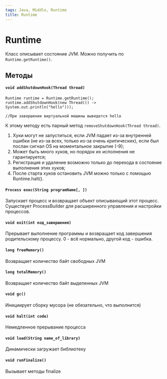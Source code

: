 ```yaml
---
tags: Java, Middle, Runtime
title: Runtime
---
```

# Runtime

Класс описывает состояние JVM. Можно получить по `Runtime.getRuntime()`.

## Методы
#### `void addShutdownHook(Thread thread)`
```java=
Runtime runtime = Runtime.getRuntime();
runtime.addShutdownHook(new Thread(() -> System.out.println("hello")));

//При завершении виртуальной машины выведется hello
```
К этому методу есть парный метод `removeShutdownHook(Thread thread)`.

1. Хуки могут не запуститься, если JVM падает из-за внутренней ошибки (не из-за всех, только из-за очень критических), если был послан сигнал OS на моментальное закрытие (-9);
2. Может быть много хуков, но порядок их исполнения не гарантируется;
3. Регистрация и удаление возможно только до перехода в состояние выполнения этих хуков;
4. После старта хуков остановить JVM можно только с помощью Runtime.halt().

#### `Process exec(String programName[, ])`
Запускает процесс и возвращает объект описывающий этот процесс.
Существует ProcessBuilder для расширенного управления и настройки процессов.

#### `void exit(int код_завершения)`
Прерывает выполнение программы и возвращает код завершения родительскому процессу. 0 - всё нормально, другой код - ошибка.

#### `long freeMemory()`
Возвращает количество байт свободных JVM

#### `long totalMemory()`
Возвращает количество байт выделенных JVM

#### `void gc()`
Инициирует сборку мусора (не обязательно, что выполнится)

#### `void halt(int code)`
Немедленное прерывание процесса

#### `void load(String name_of_library)`
Динамически загружает библиотеку

#### `void runFinalize()`
Вызывает методы finalize

